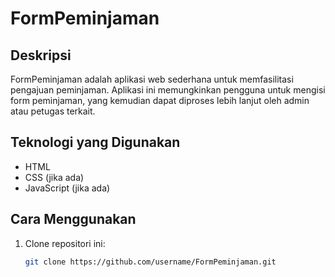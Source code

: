 # FormPeminjaman

## Deskripsi
FormPeminjaman adalah aplikasi web sederhana untuk memfasilitasi pengajuan peminjaman. Aplikasi ini memungkinkan pengguna untuk mengisi form peminjaman, yang kemudian dapat diproses lebih lanjut oleh admin atau petugas terkait.

## Teknologi yang Digunakan
- HTML
- CSS (jika ada)
- JavaScript (jika ada)

## Cara Menggunakan
1. Clone repositori ini:
   ```bash
   git clone https://github.com/username/FormPeminjaman.git
